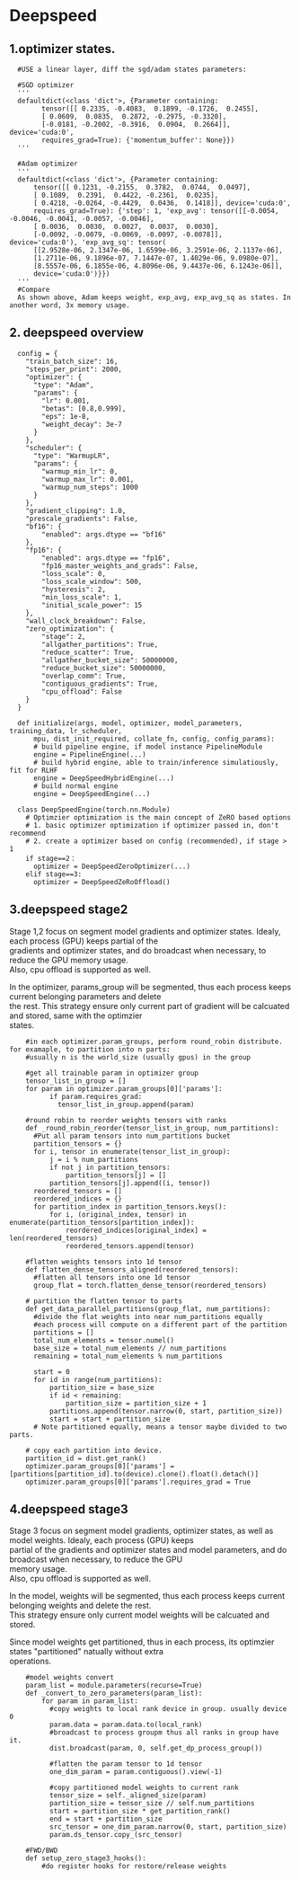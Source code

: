 # Deepspeed
  ## 1.optimizer states.
      #USE a linear layer, diff the sgd/adam states parameters:    
      
      #SGD optimizer
      '''  
      defaultdict(<class 'dict'>, {Parameter containing:
            tensor([[ 0.2335, -0.4083,  0.1899, -0.1726,  0.2455],
            [ 0.0609,  0.0835,  0.2872, -0.2975, -0.3320],
            [-0.0181, -0.2002, -0.3916,  0.0904,  0.2664]], device='cuda:0',
            requires_grad=True): {'momentum_buffer': None}})
      '''

      #Adam optimizer
      '''
      defaultdict(<class 'dict'>, {Parameter containing:
          tensor([[ 0.1231, -0.2155,  0.3782,  0.0744,  0.0497],
          [ 0.1089,  0.2391,  0.4422, -0.2361,  0.0235],
          [ 0.4218, -0.0264, -0.4429,  0.0436,  0.1418]], device='cuda:0',
          requires_grad=True): {'step': 1, 'exp_avg': tensor([[-0.0054, -0.0046, -0.0041, -0.0057, -0.0046],
          [ 0.0036,  0.0030,  0.0027,  0.0037,  0.0030],
          [-0.0092, -0.0079, -0.0069, -0.0097, -0.0078]], device='cuda:0'), 'exp_avg_sq': tensor(
          [[2.9528e-06, 2.1347e-06, 1.6599e-06, 3.2591e-06, 2.1137e-06],
          [1.2711e-06, 9.1896e-07, 7.1447e-07, 1.4029e-06, 9.0980e-07],
          [8.5557e-06, 6.1855e-06, 4.8096e-06, 9.4437e-06, 6.1243e-06]],
          device='cuda:0')}})
      '''
      #Compare
      As shown above, Adam keeps weight, exp_avg, exp_avg_sq as states. In another word, 3x memory usage.



  ## 2. deepspeed overview 
      config = {
        "train_batch_size": 16,
        "steps_per_print": 2000,
        "optimizer": {
          "type": "Adam",
          "params": {
            "lr": 0.001,
            "betas": [0.8,0.999],
            "eps": 1e-8,
            "weight_decay": 3e-7
          }
        },
        "scheduler": {
          "type": "WarmupLR",
          "params": {
            "warmup_min_lr": 0,
            "warmup_max_lr": 0.001,
            "warmup_num_steps": 1000
          }
        },
        "gradient_clipping": 1.0,
        "prescale_gradients": False,
        "bf16": {
            "enabled": args.dtype == "bf16"
        },
        "fp16": {
            "enabled": args.dtype == "fp16",
            "fp16_master_weights_and_grads": False,
            "loss_scale": 0,
            "loss_scale_window": 500,
            "hysteresis": 2,
            "min_loss_scale": 1,
            "initial_scale_power": 15
        },
        "wall_clock_breakdown": False,
        "zero_optimization": {
            "stage": 2,
            "allgather_partitions": True,
            "reduce_scatter": True,
            "allgather_bucket_size": 50000000,
            "reduce_bucket_size": 50000000,
            "overlap_comm": True,
            "contiguous_gradients": True,
            "cpu_offload": False
        }
      }

      def initialize(args, model, optimizer, model_parameters, training_data, lr_scheduler, 
          mpu, dist_init_required, collate_fn, config, config_params):
          # build pipeline engine, if model instance PipelineModule
          engine = PipelineEngine(...)
          # build hybrid engine, able to train/inference simulatiously, fit for RLHF
          engine = DeepSpeedHybridEngine(...)
          # build normal engine
          engine = DeepSpeedEngine(...)

      class DeepSpeedEngine(torch.nn.Module)
        # Optimzier optimization is the main concept of ZeRO based options
        # 1. basic optimizer optimization if optimizer passed in, don't recommend
        # 2. create a optimizer based on config (recommended), if stage > 1
        if stage==2：
          optimizer = DeepSpeedZeroOptimizer(...)
        elif stage==3:
          optimizer = DeepSpeedZeRoOffload()

        
  ## 3.deepspeed stage2
  Stage 1,2 focus on segment model gradients and optimizer states. Idealy, each process (GPU) keeps partial of the  
  gradients and optimizer states, and do broadcast when necessary, to reduce the GPU memory usage.  
  Also, cpu offload is supported as well.   
      
  In the optimizer, params_group will be segmented, thus each process keeps current belonging parameters and delete   
  the rest. This strategy ensure only current part of gradient will be calcuated and stored, same with the optimzier   
  states.    

        #in each optimizer.param_groups, perform round_robin distribute. for examaple, to partition into n parts:
        #usually n is the world_size (usually gpus) in the group

        #get all trainable param in optimizer group
        tensor_list_in_group = []
        for param in optimizer.param_groups[0]['params']:
              if param.requires_grad:
                tensor_list_in_group.append(param)

        #round robin to reorder weights tensors with ranks
        def _round_robin_reorder(tensor_list_in_group, num_partitions): 
          #Put all param tensors into num_partitions bucket
          partition_tensors = {}
          for i, tensor in enumerate(tensor_list_in_group):
              j = i % num_partitions
              if not j in partition_tensors:
                  partition_tensors[j] = []
              partition_tensors[j].append((i, tensor))
          reordered_tensors = []
          reordered_indices = {}
          for partition_index in partition_tensors.keys():
              for i, (original_index, tensor) in enumerate(partition_tensors[partition_index]):
                  reordered_indices[original_index] = len(reordered_tensors)
                  reordered_tensors.append(tensor)

        #flatten weights tensors into 1d tensor
        def flatten_dense_tensors_aligned(reordered_tensors):
          #flatten all tensors into one 1d tensor 
          group_flat = torch.flatten_dense_tensor(reordered_tensors)

        # partition the flatten tensor to parts
        def get_data_parallel_partitions(group_flat, num_partitions):
          #divide the flat weights into near num_partitions equally
          #each process will compute on a different part of the partition 
          partitions = []
          total_num_elements = tensor.numel()
          base_size = total_num_elements // num_partitions
          remaining = total_num_elements % num_partitions

          start = 0
          for id in range(num_partitions):
              partition_size = base_size
              if id < remaining:
                  partition_size = partition_size + 1
              partitions.append(tensor.narrow(0, start, partition_size))
              start = start + partition_size
          # Note partitioned equally, means a tensor maybe divided to two parts. 

        # copy each partition into device.
        partition_id = dist.get_rank()
        optimizer.param_groups[0]['params'] = [partitions[partition_id].to(device).clone().float().detach()]
        optimizer.param_groups[0]['params'].requires_grad = True

  ## 4.deepspeed stage3
  Stage 3 focus on segment model gradients, optimizer states, as well as model weights. Idealy, each process (GPU) keeps    
  partial  of the gradients and optimizer states and model parameters, and do broadcast when necessary, to reduce the GPU    
  memory usage.     
  Also, cpu offload is supported as well.     
      
  In the model, weights will be segmented, thus each process keeps current belonging weights and delete the rest.    
  This strategy ensure only current model weights will be calcuated and stored.    
      
  Since model weights get partitioned, thus in each process, its optimzier states "partitioned" natually without extra    
  operations.     

        #model weights convert
        param_list = module.parameters(recurse=True)  
        def _convert_to_zero_parameters(param_list):
            for param in param_list:
              #copy weights to local rank device in group. usually device 0
              param.data = param.data.to(local_rank)
              #broadcast to process groupm thus all ranks in group have it.
              dist.broadcast(param, 0, self.get_dp_process_group())

              #flatten the param tensor to 1d tensor
              one_dim_param = param.contiguous().view(-1)

              #copy partitioned model weights to current rank
              tensor_size = self._aligned_size(param)
              partition_size = tensor_size // self.num_partitions
              start = partition_size * get_partition_rank()
              end = start + partition_size
              src_tensor = one_dim_param.narrow(0, start, partition_size)
              param.ds_tensor.copy_(src_tensor)

        #FWD/BWD
        def setup_zero_stage3_hooks():
            #do register hooks for restore/release weights

